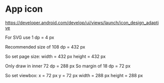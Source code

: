 # App icon

https://developer.android.com/develop/ui/views/launch/icon_design_adaptive

For SVG use 1 dp = 4 px

Recommended size of 108 dp = 432 px

So set page size:
width = 432 px
height = 432 px

Only draw in inner 72 dp = 288 px
So margin of 18 dp = 72 px

So set viewbox:
x = 72 px
y = 72 px
width = 288 px
height = 288 px
